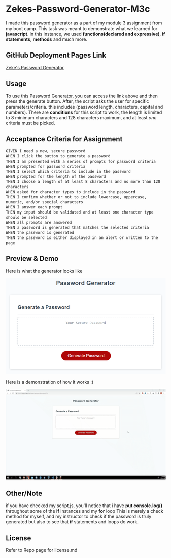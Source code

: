 # Zekes-Password-Generator-M3c

I made this password generator as a part of my module 3 assignment from my boot camp. This task was meant to demonstrate what we learned for **javascript**. 
in this instance, we used **functions(declared and expressive)**, **if statements**, **methods** and much more.

## GitHub Deployment Pages Link
[Zeke's Password Generator](https://tweakiel.github.io/Zekes-Password-Generator-M3c/)

## Usage

To use this Password Generator, you can access the link above and then press the generate button. 
After, the script asks the user for specific parameters/criteria. this includes (password length, characters, capital and numbers).
There are **conditions** for this script to work, the length is limited to 8 minimum characters and 128 characters maximum, and
at least *one* criteria must be picked.

## Acceptance Criteria for Assignment
```
GIVEN I need a new, secure password
WHEN I click the button to generate a password
THEN I am presented with a series of prompts for password criteria
WHEN prompted for password criteria
THEN I select which criteria to include in the password
WHEN prompted for the length of the password
THEN I choose a length of at least 8 characters and no more than 128 characters
WHEN asked for character types to include in the password
THEN I confirm whether or not to include lowercase, uppercase, numeric, and/or special characters
WHEN I answer each prompt
THEN my input should be validated and at least one character type should be selected
WHEN all prompts are answered
THEN a password is generated that matches the selected criteria
WHEN the password is generated
THEN the password is either displayed in an alert or written to the page
```


## Preview & Demo
Here is what the generator looks like


![Preview Image](./Assets/images%20and%20Instructions/03-javascript-homework-demo.png)

Here is a demonstration of how it works :)

![Preview Gif](./Assets/images%20and%20Instructions/Demonstration.gif)

## Other/Note
if you have checked my script.js, you'll notice that i have **put console.log()** throughout some of the **if** instances and my **for** loop
This is merely a check method for myself, and my instructor to check if the password is truly generated but also to see that **if** statements
and loops do work.

## License

Refer to Repo page for license.md
